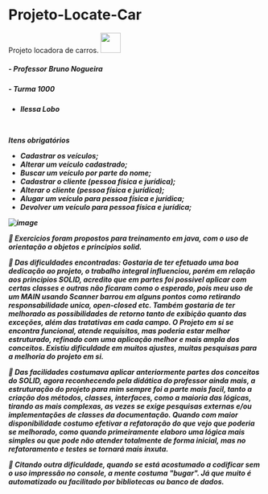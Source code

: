 # Projeto-Locate-Car
Projeto locadora de carros.
<img src="https://cdn.jsdelivr.net/gh/devicons/devicon/icons/java/java-original.svg" width="40" height="40"/>
</div>
<h5>- Professor Bruno Nogueira<h5>
<h5>- Turma 1000<h5>
  <div>
<ul>
<li>Ilessa Lobo</li>
</ul>
</div>
<br>

Itens obrigatórios
  <br>
<ul>
<li>Cadastrar os veículos;</li>
<li>Alterar um veículo cadastrado;</li>
<li>Buscar um veículo por parte do nome;</li>
<li>Cadastrar o cliente (pessoa física e jurídica);</li>
<li>Alterar o cliente (pessoa física e jurídica);</li>
<li>Alugar um veículo para pessoa física e jurídica;</li>
<li>Devolver um veículo para pessoa física e jurídica;</li>
</ul>

![image](https://github.com/ilessalobo/Projeto-Locate-Car/assets/78517083/5a440a50-8b88-43b7-868a-cff6ef67177b)

💬 Exercicios foram propostos para treinamento em java, com o uso de orientação a objetos e principios solid. 

💬 Das dificuldades encontradas: Gostaria de ter efetuado uma boa dedicação ao projeto, o trabalho integral influenciou, porém
em relação aos principios SOLID, acredito que em partes foi possivel aplicar com certas classes e outras não ficaram como o esperado,
pois meu uso de um MAIN usando Scanner barrou em alguns pontos como retirando responsabilidade unica, open-closed etc. 
Também gostaria de ter melhorado as possibilidades de retorno tanto de exibição quanto das exceções, além das tratativas em cada campo. 
O Projeto em si se encontra funcional, atende requisitos, mas poderia estar melhor estruturado, refinado com uma aplicação melhor
e mais ampla dos conceitos. Existiu dificuldade em muitos ajustes, muitas pesquisas para a melhoria do projeto em si.

💬 Das facilidades costumava aplicar anteriormente partes dos conceitos do SOLID, agora reconhecendo pela didática do professor ainda mais,
a estruturação do projeto para mim sempre foi a parte mais facil, tanto a criação dos métodos, classes, interfaces, como a maioria
das lógicas, tirando as mais complexas, as vezes se exige pesquisas externas e/ou implementações de classes da documentação. 
Quando com maior disponibilidade costumo efetivar a refatoração do que vejo que poderia se melhorado, como quando primeiramente elaboro
uma lógica mais simples ou que pode não atender totalmente de forma inicial, mas no refatoramento e testes se tornará mais inxuta.

💬 Citando outra dificuldade, quando se está acostumado a codificar sem o uso impressão no console, a mente costuma "bugar".
Já que muito é automatizado ou facilitado por bibliotecas ou banco de dados.

